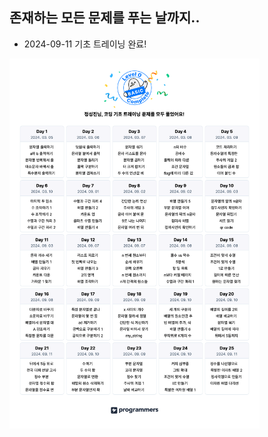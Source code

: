 ## 존재하는 모든 문제를 푸는 날까지.. <br>

- 2024-09-11 기초 트레이닝 완료! <br>
<img src="images/basic.png" width="400" alt="이미지">